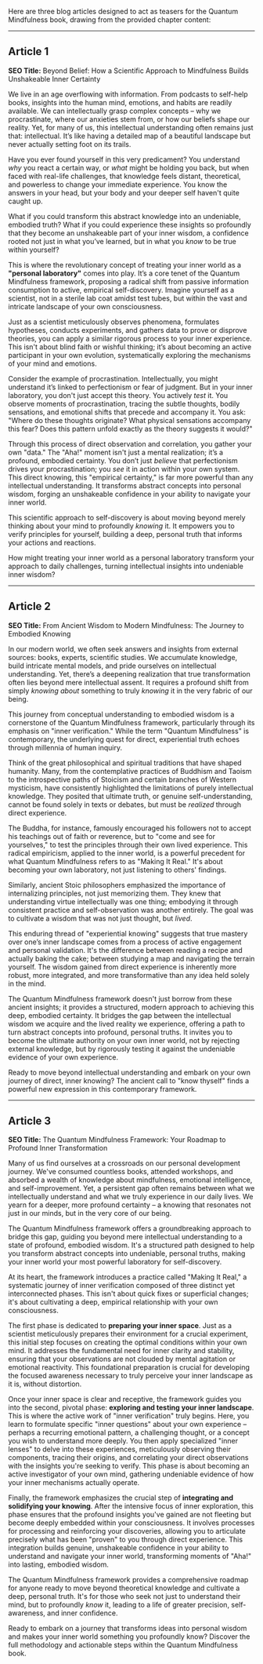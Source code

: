 Here are three blog articles designed to act as teasers for the Quantum Mindfulness book, drawing from the provided chapter content:

---

## Article 1

**SEO Title:** Beyond Belief: How a Scientific Approach to Mindfulness Builds Unshakeable Inner Certainty

We live in an age overflowing with information. From podcasts to self-help books, insights into the human mind, emotions, and habits are readily available. We can intellectually grasp complex concepts – why we procrastinate, where our anxieties stem from, or how our beliefs shape our reality. Yet, for many of us, this intellectual understanding often remains just that: intellectual. It’s like having a detailed map of a beautiful landscape but never actually setting foot on its trails.

Have you ever found yourself in this very predicament? You understand *why* you react a certain way, or *what* might be holding you back, but when faced with real-life challenges, that knowledge feels distant, theoretical, and powerless to change your immediate experience. You know the answers in your head, but your body and your deeper self haven't quite caught up.

What if you could transform this abstract knowledge into an undeniable, embodied truth? What if you could experience these insights so profoundly that they become an unshakeable part of your inner wisdom, a confidence rooted not just in what you’ve learned, but in what you *know* to be true within yourself?

This is where the revolutionary concept of treating your inner world as a **"personal laboratory"** comes into play. It’s a core tenet of the Quantum Mindfulness framework, proposing a radical shift from passive information consumption to active, empirical self-discovery. Imagine yourself as a scientist, not in a sterile lab coat amidst test tubes, but within the vast and intricate landscape of your own consciousness.

Just as a scientist meticulously observes phenomena, formulates hypotheses, conducts experiments, and gathers data to prove or disprove theories, you can apply a similar rigorous process to your inner experience. This isn't about blind faith or wishful thinking; it’s about becoming an active participant in your own evolution, systematically exploring the mechanisms of your mind and emotions.

Consider the example of procrastination. Intellectually, you might understand it’s linked to perfectionism or fear of judgment. But in your inner laboratory, you don't just accept this theory. You actively *test* it. You observe moments of procrastination, tracing the subtle thoughts, bodily sensations, and emotional shifts that precede and accompany it. You ask: "Where do these thoughts originate? What physical sensations accompany this fear? Does this pattern unfold exactly as the theory suggests it would?"

Through this process of direct observation and correlation, you gather your own "data." The "Aha!" moment isn't just a mental realization; it’s a profound, embodied certainty. You don’t just *believe* that perfectionism drives your procrastination; you *see* it in action within your own system. This direct knowing, this "empirical certainty," is far more powerful than any intellectual understanding. It transforms abstract concepts into personal wisdom, forging an unshakeable confidence in your ability to navigate your inner world.

This scientific approach to self-discovery is about moving beyond merely thinking about your mind to profoundly *knowing* it. It empowers you to verify principles for yourself, building a deep, personal truth that informs your actions and reactions.

How might treating your inner world as a personal laboratory transform your approach to daily challenges, turning intellectual insights into undeniable inner wisdom?

---

## Article 2

**SEO Title:** From Ancient Wisdom to Modern Mindfulness: The Journey to Embodied Knowing

In our modern world, we often seek answers and insights from external sources: books, experts, scientific studies. We accumulate knowledge, build intricate mental models, and pride ourselves on intellectual understanding. Yet, there’s a deepening realization that true transformation often lies beyond mere intellectual assent. It requires a profound shift from simply *knowing about* something to truly *knowing* it in the very fabric of our being.

This journey from conceptual understanding to embodied wisdom is a cornerstone of the Quantum Mindfulness framework, particularly through its emphasis on "inner verification." While the term "Quantum Mindfulness" is contemporary, the underlying quest for direct, experiential truth echoes through millennia of human inquiry.

Think of the great philosophical and spiritual traditions that have shaped humanity. Many, from the contemplative practices of Buddhism and Taoism to the introspective paths of Stoicism and certain branches of Western mysticism, have consistently highlighted the limitations of purely intellectual knowledge. They posited that ultimate truth, or genuine self-understanding, cannot be found solely in texts or debates, but must be *realized* through direct experience.

The Buddha, for instance, famously encouraged his followers not to accept his teachings out of faith or reverence, but to "come and see for yourselves," to test the principles through their own lived experience. This radical empiricism, applied to the inner world, is a powerful precedent for what Quantum Mindfulness refers to as "Making It Real." It's about becoming your own laboratory, not just listening to others' findings.

Similarly, ancient Stoic philosophers emphasized the importance of internalizing principles, not just memorizing them. They knew that understanding virtue intellectually was one thing; embodying it through consistent practice and self-observation was another entirely. The goal was to cultivate a wisdom that was not just thought, but *lived*.

This enduring thread of "experiential knowing" suggests that true mastery over one’s inner landscape comes from a process of active engagement and personal validation. It's the difference between reading a recipe and actually baking the cake; between studying a map and navigating the terrain yourself. The wisdom gained from direct experience is inherently more robust, more integrated, and more transformative than any idea held solely in the mind.

The Quantum Mindfulness framework doesn't just borrow from these ancient insights; it provides a structured, modern approach to achieving this deep, embodied certainty. It bridges the gap between the intellectual wisdom we acquire and the lived reality we experience, offering a path to turn abstract concepts into profound, personal truths. It invites you to become the ultimate authority on your own inner world, not by rejecting external knowledge, but by rigorously testing it against the undeniable evidence of your own experience.

Ready to move beyond intellectual understanding and embark on your own journey of direct, inner knowing? The ancient call to "know thyself" finds a powerful new expression in this contemporary framework.

---

## Article 3

**SEO Title:** The Quantum Mindfulness Framework: Your Roadmap to Profound Inner Transformation

Many of us find ourselves at a crossroads on our personal development journey. We've consumed countless books, attended workshops, and absorbed a wealth of knowledge about mindfulness, emotional intelligence, and self-improvement. Yet, a persistent gap often remains between what we intellectually understand and what we truly experience in our daily lives. We yearn for a deeper, more profound certainty – a knowing that resonates not just in our minds, but in the very core of our being.

The Quantum Mindfulness framework offers a groundbreaking approach to bridge this gap, guiding you beyond mere intellectual understanding to a state of profound, embodied wisdom. It's a structured path designed to help you transform abstract concepts into undeniable, personal truths, making your inner world your most powerful laboratory for self-discovery.

At its heart, the framework introduces a practice called "Making It Real," a systematic journey of inner verification composed of three distinct yet interconnected phases. This isn't about quick fixes or superficial changes; it's about cultivating a deep, empirical relationship with your own consciousness.

The first phase is dedicated to **preparing your inner space**. Just as a scientist meticulously prepares their environment for a crucial experiment, this initial step focuses on creating the optimal conditions within your own mind. It addresses the fundamental need for inner clarity and stability, ensuring that your observations are not clouded by mental agitation or emotional reactivity. This foundational preparation is crucial for developing the focused awareness necessary to truly perceive your inner landscape as it is, without distortion.

Once your inner space is clear and receptive, the framework guides you into the second, pivotal phase: **exploring and testing your inner landscape**. This is where the active work of "inner verification" truly begins. Here, you learn to formulate specific "inner questions" about your own experience – perhaps a recurring emotional pattern, a challenging thought, or a concept you wish to understand more deeply. You then apply specialized "inner lenses" to delve into these experiences, meticulously observing their components, tracing their origins, and correlating your direct observations with the insights you're seeking to verify. This phase is about becoming an active investigator of your own mind, gathering undeniable evidence of how your inner mechanisms actually operate.

Finally, the framework emphasizes the crucial step of **integrating and solidifying your knowing**. After the intensive focus of inner exploration, this phase ensures that the profound insights you've gained are not fleeting but become deeply embedded within your consciousness. It involves processes for processing and reinforcing your discoveries, allowing you to articulate precisely what has been "proven" to you through direct experience. This integration builds genuine, unshakeable confidence in your ability to understand and navigate your inner world, transforming moments of "Aha!" into lasting, embodied wisdom.

The Quantum Mindfulness framework provides a comprehensive roadmap for anyone ready to move beyond theoretical knowledge and cultivate a deep, personal truth. It's for those who seek not just to understand their mind, but to profoundly *know* it, leading to a life of greater precision, self-awareness, and inner confidence.

Ready to embark on a journey that transforms ideas into personal wisdom and makes your inner world something you profoundly know? Discover the full methodology and actionable steps within the Quantum Mindfulness book.